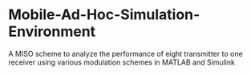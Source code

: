 # Mobile-Ad-Hoc-Simulation-Environment
A MISO scheme to analyze the performance of eight transmitter to one receiver using various modulation schemes in MATLAB and Simulink
